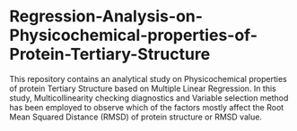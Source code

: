 # Regression-Analysis-on-Physicochemical-properties-of-Protein-Tertiary-Structure
This repository contains an analytical study on Physicochemical properties of protein Tertiary Structure based on Multiple Linear Regression. In this study, Multicollinearity checking diagnostics and Variable selection method has been employed to observe which of the factors mostly affect the Root Mean Squared Distance (RMSD) of protein structure or RMSD value.
